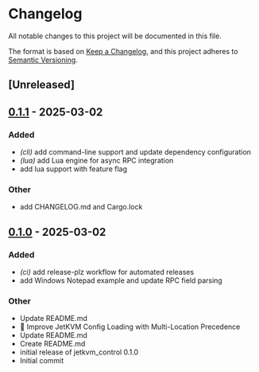 # Changelog

All notable changes to this project will be documented in this file.

The format is based on [Keep a Changelog](https://keepachangelog.com/en/1.0.0/),
and this project adheres to [Semantic Versioning](https://semver.org/spec/v2.0.0.html).

## [Unreleased]

## [0.1.1](https://github.com/davehorner/jetkvm_control/compare/v0.1.0...v0.1.1) - 2025-03-02

### Added

- *(cli)* add command-line support and update dependency configuration
- *(lua)* add Lua engine for async RPC integration
- add lua support with feature flag

### Other

- add CHANGELOG.md and Cargo.lock

## [0.1.0](https://github.com/davehorner/jetkvm_control/releases/tag/v0.1.0) - 2025-03-02

### Added

- *(ci)* add release-plz workflow for automated releases
- add Windows Notepad example and update RPC field parsing

### Other

- Update README.md
- 🔧 Improve JetKVM Config Loading with Multi-Location Precedence
- Update README.md
- Create README.md
- initial release of jetkvm_control 0.1.0
- Initial commit
